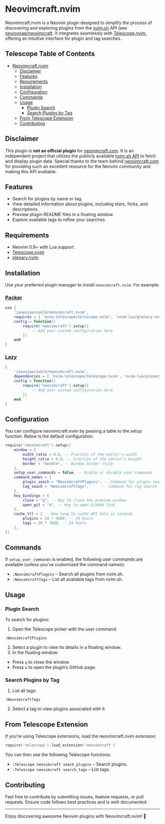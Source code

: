 # Neovimcraft.nvim

Neovimcraft.nvim is a Neovim plugin designed to simplify the process of discovering and exploring plugins from the [nvim.sh](https://nvim.sh) API (see [neurosnap/neovimcraft](https://github.com/neurosnap/neovimcraft). It integrates seamlessly with [Telescope.nvim](https://github.com/nvim-telescope/telescope.nvim), offering an intuitive interface for plugin and tag searches.

## Telescope Table of Contents

<!--toc:start-->

- [Neovimcraft.nvim](#neovimcraftnvim)
  - [Disclaimer](#disclaimer)
  - [Features](#features)
  - [Requirements](#requirements)
  - [Installation](#installation)
  - [Configuration](#configuration)
  - [Commands](#commands)
  - [Usage](#usage)
    - [Plugin Search](#plugin-search)
    - [Search Plugins by Tag](#search-plugins-by-tag)
  - [From Telescope Extension](#from-telescope-extension)
  - [Contributing](#contributing)
  <!--toc:end-->

## Disclaimer

This plugin is **not an official plugin** for [neovimcraft.com](https://neovimcraft.com). It is an independent project that utilizes the publicly available [nvim.sh API](https://nvim.sh) to fetch and display plugin data.
Special thanks to the team behind [neovimcraft.com](https://neovimcraft.com) for providing such an excellent resource for the Neovim community and making this API available.

## Features

- Search for plugins by name or tag.
- View detailed information about plugins, including stars, forks, and descriptions.
- Preview plugin README files in a floating window.
- Explore available tags to refine your searches.

## Requirements

- Neovim 0.9+ with Lua support.
- [Telescope.nvim](https://github.com/nvim-telescope/telescope.nvim)
- [plenary.nvim](https://github.com/nvim-lua/plenary.nvim)

## Installation

Use your preferred plugin manager to install `neovimcraft.nvim`. For example:

### [Packer](https://github.com/wbthomason/packer.nvim)

```lua
use {
    'janwvjaarsveld/neovimcraft.nvim',
    requires = { 'nvim-telescope/telescope.nvim', 'nvim-lua/plenary.nvim' },
    config = function()
        require('neovimcraft').setup({
            -- Add your custom configuration here
        })
    end
}
```

### [Lazy](https://github.com/folke/lazy.nvim)

```lua
{
    'janwvjaarsveld/neovimcraft.nvim',
    dependencies = { 'nvim-telescope/telescope.nvim', 'nvim-lua/plenary.nvim' },
    config = function()
        require('neovimcraft').setup({
            -- Add your custom configuration here
        })
    end
}
```

## Configuration

You can configure neovimcraft.nvim by passing a table to the setup function. Below is the default configuration:

```lua
require('neovimcraft').setup({
    window = {
        width_ratio = 0.8, -- Fraction of the editor's width
        height_ratio = 0.8, -- Fraction of the editor's height
        border = "double", -- Window border style
    },
    setup_user_commands = false, -- Enable or disable user commands
    command_names = {
        plugin_seach = "NeovimcraftPlugins", -- Command for plugin search
        tag_seach = "NeovimcraftTags",      -- Command for tag search
    },
    key_bindings = {
        close = "q", -- Key to close the preview window
        open_git = "o", -- Key to open GitHub link
    },
    cache_ttl = { -- How long to cache API data in seconds
        plugins = 24 * 3600, -- 24 hours
        tags = 24 * 3600, -- 24 hours
    },
})
```

## Commands

If `setup_user_commands` is enabled, the following user commands are available (unless you've customized the command names):

- `:NeovimcraftPlugins` – Search all plugins from nvim.sh.
- `:NeovimcraftTags` – List all available tags from nvim.sh.

## Usage

### Plugin Search

To search for plugins:

1. Open the Telescope picker with the user command:

```vim
:NeovimcraftPlugins
```

2. Select a plugin to view its details in a floating window.
3. In the floating window:

- Press `q` to close the window.
- Press `o` to open the plugin’s GitHub page.

### Search Plugins by Tag

1. List all tags:

```vim
:NeovimcraftTags
```

2. Select a tag to view plugins associated with it.

## From Telescope Extension

If you’re using Telescope extensions, load the neovimcraft.nvim extension:

```lua
require('telescope').load_extension('neovimcraft')
```

You can then use the following Telescope functions:

- `:Telescope neovimcraft seach_plugins` – Search plugins.
- `:Telescope neovimcraft search_tags` – List tags.

## Contributing

Feel free to contribute by submitting issues, feature requests, or pull requests. Ensure code follows best practices and is well-documented.

---

Enjoy discovering awesome Neovim plugins with Neovimcraft.nvim! 🚀
